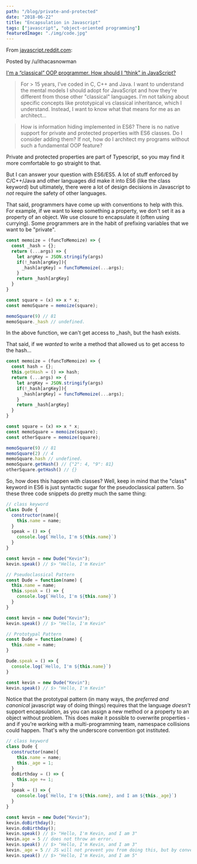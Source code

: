 ```yaml
---
path: "/blog/private-and-protected"
date: "2018-06-22"
title: "Encapsulation in Javascript"
tags: ["javascript", "object-oriented programming"]
featuredImage: "./img/code.jpg"
---
```


From [javascript.reddit.com](https://javascript.reddit.com): 

Posted by /u/ithacasnowman

[I'm a “classical” OOP programmer. How should I “think” in JavaScript?](https://www.reddit.com/r/javascript/comments/8t09nq/im_a_classical_oop_programmer_how_should_i_think/)
 
> For > 15 years, I've coded in C, C++ and Java. I want to understand the mental models I should adopt for JavaScript and how they're different from those other "classical" languages. I'm not talking about specific concepts like prototypical vs classical inheritance, which I understand. Instead, I want to know what that means for me as an architect...

> How is information hiding implemented in ES6? There is no native support for private and protected properties with ES6 classes. Do I consider adding them? If not, how do I architect my programs without such a fundamental OOP feature?

Private and protected properties are part of Typescript, so you may find it more comfortable to go straight to that. 

But I can answer your question with ES6/ES5. A lot of stuff enforced by C/C++/Java and other languages did make it into ES6 (like the class keyword) but ultimately, there were a lot of design decisions in Javascript to *not* require the safety of other languages.  

That said, programmers have come up with conventions to help with this. For example, if we want to keep something a property, we don't set it as a property of an object.  We use closure to encapsulate it (often using currying).  Some programmers are in the habit of prefixing variables that we want to be "private".  

```javascript
const memoize = (funcToMemoize) => {
  const _hash = {}; 
  return (...args) => {
    let argKey = JSON.stringify(args)
    if(!_hash[argKey]){
      _hash[argKey] = funcToMemoize(...args);
    }
    return _hash[argKey]
  }
}

const square = (x) => x * x;
const memoSquare = memoize(square);

memoSquare(9) // 81
memoSquare._hash // undefined. 
```

In the above function, we can't get access to _hash, but the hash exists. 

That said, if we *wanted* to write a method that allowed us to get access to the hash... 

```javascript
const memoize = (funcToMemoize) => {
  const hash = {}; 
  this.getHash = () => hash;
  return (...args) => {
    let argKey = JSON.stringify(args)
    if(!_hash[argKey]){
      _hash[argKey] = funcToMemoize(...args);
    }
    return _hash[argKey]
  }
}

const square = (x) => x * x;
const memoSquare = memoize(square);
const otherSquare = memoize(square);

memoSquare(9) // 81
memoSquare(2) // 4
memoSquare.hash // undefined. 
memoSquare.getHash() // {"2": 4, "9": 81}
otherSquare.getHash() // {}
```

So, how does this happen with classes?  Well, keep in mind that the "class" keyword in ES6 is just syntactic sugar for the pseudoclassical pattern.  So these three code snippets do pretty much the same thing: 

```javascript
// class keyword
class Dude {
  constructor(name){
    this.name = name;
  }
  speak = () => {
    console.log(`Hello, I'm ${this.name}`)
  }
}

const kevin = new Dude("Kevin");
kevin.speak() // $> "Hello, I'm Kevin"
```

```javascript
// Pseudoclassical Pattern
const Dude = function(name) {
  this.name = name;
  this.speak = () => {
    console.log(`Hello, I'm ${this.name}`)
  }
}

const kevin = new Dude("Kevin");
kevin.speak() // $> "Hello, I'm Kevin"
```

```javascript
// Prototypal Pattern
const Dude = function(name) {
  this.name = name;
}

Dude.speak = () => {
  console.log(`Hello, I'm ${this.name}`)
}

const kevin = new Dude("Kevin");
kevin.speak() // $> "Hello, I'm Kevin"
```

Notice that the prototypal pattern (in many ways, the *preferred and canonical* javascript way of doing things) requires that the language *doesn't* support encapsulation, as you can assign a new method or a property to an object without problem. This does make it possible to overwrite properties - and if you're working with a multi-programming team, namespace collisions could happen.  That's why the underscore convention got instituted. 

```javascript
// class keyword
class Dude {
  constructor(name){
    this.name = name;
    this._age = 1;
  }
  doBirthday = () => {
    this.age += 1; 
  }
  speak = () => {
    console.log(`Hello, I'm ${this.name}, and I am ${this._age}`)
  }
}

const kevin = new Dude("Kevin");
kevin.doBirthday();
kevin.doBirthday();
kevin.speak() // $> "Hello, I'm Kevin, and I am 3"
kevin.age = 5 // does not throw an error. 
kevin.speak() // $> "Hello, I'm Kevin, and I am 3"
kevin._age = 5 // JS will not prevent you from doing this, but by convention, you don't. 
kevin.speak() // $> "Hello, I'm Kevin, and I am 5"
```